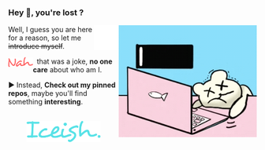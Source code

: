 ### Hey 👋, you're lost ?

<img align="right" alt="GIF" src="https://raw.githubusercontent.com/EnzoGzz/EnzoGzz/main/assets/gif.gif" width="280px"/>
<img align="right" alt="desyrel nah" src="./assets/spacer.png" width="50px"/>


Well, I guess you are here for a reason, so let me ~~introduce myself~~.

<img align="left" alt="nah" src="./assets/nah.png" width="50px"/>

&nbsp; that was a joke, **no one care** about who am I.

▶️ Instead, **Check out my pinned repos**, maybe you'll find something **interesting**.

<br/>

<div align="center">
    <img alt="desyrel iceish" src="./assets/iceish.png" width="150px"/>
</div>

